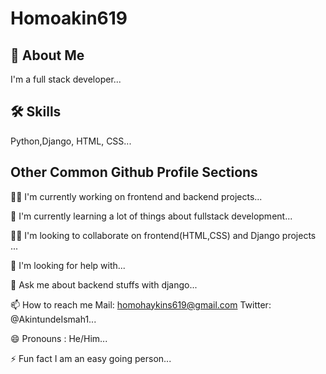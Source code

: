
# Homoakin619





## 🚀 About Me
I'm a full stack developer...


## 🛠 Skills
Python,Django, HTML, CSS...


## Other Common Github Profile Sections
👩‍💻 I'm currently working on frontend and backend projects...

🧠 I'm currently learning a lot of things about fullstack development...

👯‍♀️ I'm looking to collaborate on frontend(HTML,CSS) and Django projects ...

🤔 I'm looking for help with...

💬 Ask me about backend stuffs with django...

📫 How to reach me Mail: homohaykins619@gmail.com Twitter: @AkintundeIsmah1...

😄 Pronouns : He/Him...

⚡️ Fun fact I am an easy going person...

